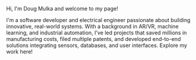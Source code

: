 Hi, I'm Doug Mulka and welcome to my page!

I'm a software developer and electrical engineer passionate about building innovative, real-world systems.
With a background in AR/VR, machine learning, and industrial automation, I’ve led projects that saved millions in manufacturing costs, filed multiple patents, and developed end-to-end solutions integrating sensors, databases, and user interfaces. 
Explore my work here!
